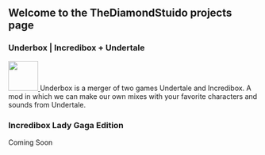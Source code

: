 ## Welcome to the TheDiamondStuido projects page

### Underbox | Incredibox + Undertale
<a href="https://thediamondstudio.github.io/Underbox/">
  <img src="https://thediamondstudio.github.io/Underbox/favicon.svg" height="60" width="60">
 </a>
Underbox is a merger of two games Undertale and Incredibox. A mod in which we can make our own mixes with your favorite characters and sounds from Undertale.

### Incredibox Lady Gaga Edition
Coming Soon

